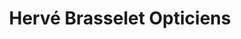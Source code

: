 ---
title: "Hervé Brasselet Opticiens"
url: /sevremoine/herve-brasselet-opticiens/
shop: opticien
---